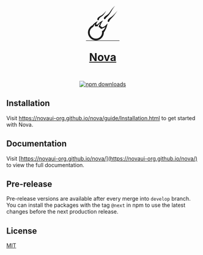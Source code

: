 <p style="text-align: center">
  <a href="https://novaui-org.github.io/nova/">
    <span style="font-size: 100px; line-height: 1">☄️</span>
    <h1 style="text-align: center; margin: 0">Nova</h1>
  </a>
</p>
<br/>
<p style="text-align: center">
  <a href="https://www.npmjs.com/package/@nova-org/components">
    <img src="https://img.shields.io/npm/dm/@nova-org/components.svg?style=flat-round" alt="npm downloads">
  </a>
</p>

## Installation

Visit <a aria-label="nova learn" href="https://novaui-org.github.io/nova/guide/Installation.html">https://novaui-org.github.io/nova/guide/Installation.html</a>
to get started with Nova.

## Documentation

Visit [https://novaui-org.github.io/nova/](https://novaui-org.github.io/nova/) to view the full documentation.

## Pre-release

Pre-release versions are available after every merge into `develop` branch. You can install the packages with the
tag `@next` in npm to use the latest changes before the next production release.

## License

[MIT](https://choosealicense.com/licenses/mit/)
